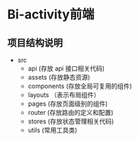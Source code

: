 # Bi-activity前端

## 项目结构说明

- src
  - api (存放 api 接口相关代码)
  - assets (存放静态资源)
  - components (存放全局可复用的组件)
  - layouts （表示布局组件）
  - pages (存放页面级别的组件)
  - router (存放路由的定义和配置)
  - stores (存放状态管理相关代码)
  - utils (常用工具类)
